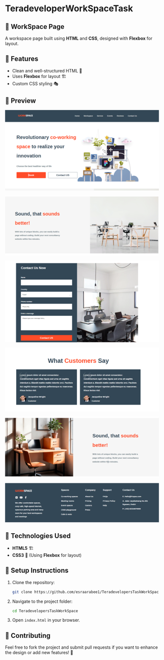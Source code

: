 

# TeradeveloperWorkSpaceTask

## 🏢 WorkSpace Page

A workspace page built using **HTML** and **CSS**, designed with **Flexbox** for layout.

## 🚀 Features

- Clean and well-structured HTML 📜
- Uses **Flexbox** for layout 🏗️
- Custom CSS styling 🎭

## 📸 Preview

![Header and Home](images/headerandhero.png)

![Section](images/sectionone.png)

![Section](images/form.png)

![Section](images/review.png)

![Section](images/sectiontree.png)

![Footer](images/footer.png)

## 📂 Technologies Used

- **HTML5** 🏗️
- **CSS3** 🎨 (Using **Flexbox** for layout)

## 📖 Setup Instructions

1. Clone the repository:
   ```bash
   git clone https://github.com/esraarabee1/TeradevelopersTaskWorkSpace.git
   ```
2. Navigate to the project folder:
   ```bash
   cd TeradevelopersTaskWorkSpace
   ```
3. Open `index.html` in your browser.

## 🌟 Contributing

Feel free to fork the project and submit pull requests if you want to enhance the design or add new features! 🚀
